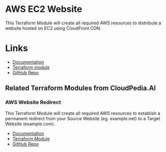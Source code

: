 # AWS EC2 Website
This Terraform Module will create all required AWS resources to distribute a website hosted on EC2 using CloudFront CDN.  

# Links

- [Documentation](https://cloudpedia.ai/terraform-module/aws-ec2-website/)
- [Terraform module](https://registry.terraform.io/modules/cloudpediaai/ec2-website/aws/latest)
- [GitHub Repo](https://github.com/CloudPediaAI/terraform-aws-ec2-website)


## Related Terraform Modules from CloudPedia.AI

### AWS Website Redirect
This Terraform Module will create all required AWS resources to establish a permanent redirect from your Source Website (eg. example.net) to a Target Website (example.com).  

- [Documentation](https://cloudpedia.ai/terraform-module/aws-website-redirect/)
- [Terraform Module](https://registry.terraform.io/modules/cloudpediaai/website-redirect/aws/latest)
- [GitHub Repo](https://github.com/CloudPediaAI/terraform-aws-website-redirect)
